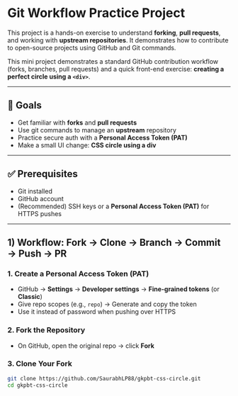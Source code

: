 # Git Workflow Practice Project

This project is a hands-on exercise to understand **forking**, **pull requests**, and working with **upstream repositories**. It demonstrates how to contribute to open-source projects using GitHub and Git commands.

This mini project demonstrates a standard GitHub contribution workflow (forks, branches, pull requests) and a quick front-end exercise: **creating a perfect circle using a `<div>`**.

---

## 🧭 Goals
- Get familiar with **forks** and **pull requests**
- Use git commands to manage an **upstream** repository
- Practice secure auth with a **Personal Access Token (PAT)**
- Make a small UI change: **CSS circle using a div**

---

## ✅ Prerequisites
- Git installed
- GitHub account
- (Recommended) SSH keys or a **Personal Access Token (PAT)** for HTTPS pushes

---

## 1) Workflow: Fork → Clone → Branch → Commit → Push → PR

### 1. Create a Personal Access Token (PAT)
- GitHub → **Settings** → **Developer settings** → **Fine-grained tokens** (or **Classic**)
- Give repo scopes (e.g., `repo`) → Generate and copy the token
- Use it instead of password when pushing over HTTPS

### 2. Fork the Repository
- On GitHub, open the original repo → click **Fork**

### 3. Clone Your Fork
```bash
git clone https://github.com/SaurabhLP88/gkpbt-css-circle.git
cd gkpbt-css-circle
